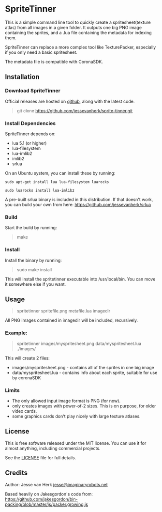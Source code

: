 # SpriteTinner 

This is a simple command line tool to quickly create a spritesheet(texture atlas)
from all images in a given folder. It outputs one big PNG image containing the sprites,
and a .lua file containing the metadata for indexing them.

SpriteTinner can replace a more complex tool like TexturePacker, especially if you
only need a basic spritesheet.

The metadata file is compatible with CoronaSDK. 

## Installation

### Download SpriteTinner

Official releases are hosted on [github](https://github.com/jessevanherk/sprite-tinner/),
along with the latest code.

> git clone https://github.com/jessevanherk/sprite-tinner.git

### Install Dependencies

SpriteTinner depends on:
* lua 5.1 (or higher)
* lua-filesystem
* lua-imlib2
* imlib2
* srlua

On an Ubuntu system, you can install these by running:

`sudo apt-get install lua lua-filesystem luarocks`

`sudo luarocks install lua-imlib2`

A pre-built srlua binary is included in this distribution. If that doesn't work,
you can build your own from here: https://github.com/jessevanherk/srlua

### Build

Start the build by running:

> make 

### Install

Install the binary by running:

> sudo make install

This will install the spritetinner executable into /usr/local/bin. You can
move it somewhere else if you want. 

## Usage

> spritetinner spritefile.png metafile.lua imagedir
 
All PNG images contained in imagedir will be included, recursively. 

### Example:

> spritetinner images/myspritesheet.png data/myspritesheet.lua ./images/

This will create 2 files:
* images/myspritesheet.png - contains all of the sprites in one big image
* data/myspritesheet.lua - contains info about each sprite, suitable for use by coronaSDK

### Limits

* The only allowed input image format is PNG (for now). 
* only creates images with power-of-2 sizes. This is on purpose, for older video cards.
* some graphics cards don't play nicely with large texture atlases. 

## License

This is free software released under the MIT license. You can use it for
almost anything, including commercial projects.

See the [LICENSE](LICENSE) file for full details.

## Credits

Author: Jesse van Herk <jesse@imaginaryrobots.net>

Based heavily on Jakesgordon's code from:
https://github.com/jakesgordon/bin-packing/blob/master/js/packer.growing.js

